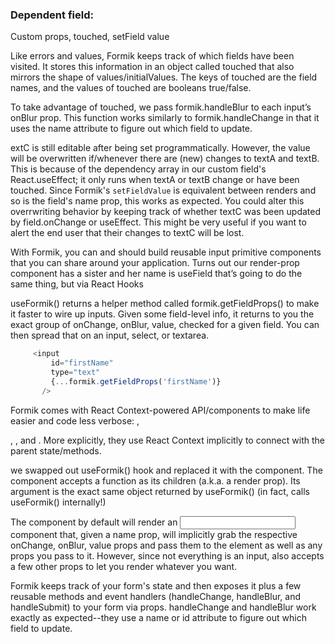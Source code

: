 

### Dependent field:
Custom props, touched, setField value

Like errors and values, Formik keeps track of which fields have been visited. It stores this information in an object called touched that also mirrors the shape of values/initialValues. The keys of touched are the field names, and the values of touched are booleans true/false.

To take advantage of touched, we pass formik.handleBlur to each input’s onBlur prop. This function works similarly to formik.handleChange in that it uses the name attribute to figure out which field to update.

extC is still editable after being set programmatically. However, the value will be overwritten if/whenever there are (new) changes to textA and textB. This is because of the dependency array in our custom field's React.useEffect; it only runs when textA or textB change or have been touched. Since Formik's `setFieldValue` is equivalent between renders and so is the field's name prop, this works as expected. You could alter this overrwriting behavior by keeping track of whether textC was been updated by field.onChange or useEffect. This might be very useful if you want to alert the end user that their changes to textC will be lost.


With Formik, you can and should build reusable input primitive components that you can share around your application. Turns out our <Field> render-prop component has a sister and her name is useField that’s going to do the same thing, but via React Hooks

useFormik() returns a helper method called formik.getFieldProps() to make it faster to wire up inputs. Given some field-level info, it returns to you the exact group of onChange, onBlur, value, checked for a given field. You can then spread that on an input, select, or textarea.

```javascript
     <input
         id="firstName"
         type="text"
         {...formik.getFieldProps('firstName')}
       />
```

Formik comes with React Context-powered API/components to make life easier and code less verbose: <Formik />, <Form />, <Field />, and <ErrorMessage />. More explicitly, they use React Context implicitly to connect with the parent <Formik /> state/methods.

we swapped out useFormik() hook and replaced it with the <Formik> component. The <Formik> component accepts a function as its children (a.k.a. a render prop). Its argument is the exact same object returned by useFormik() (in fact, <Formik> calls useFormik() internally!)

The <Field> component by default will render an <input> component that, given a name prop, will implicitly grab the respective onChange, onBlur, value props and pass them to the element as well as any props you pass to it. However, since not everything is an input, <Field> also accepts a few other props to let you render whatever you want. 

Formik keeps track of your form's state and then exposes it plus a few reusable methods and event handlers (handleChange, handleBlur, and handleSubmit) to your form via props. handleChange and handleBlur work exactly as expected--they use a name or id attribute to figure out which field to update.
